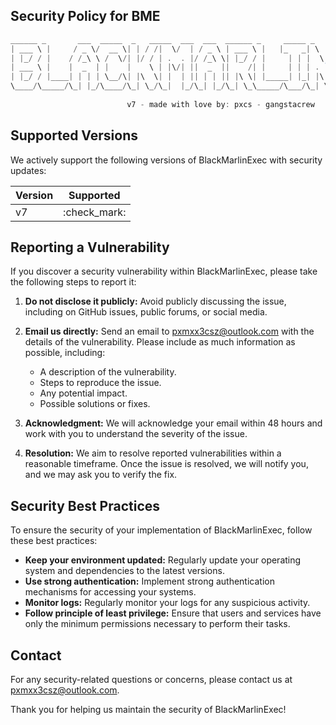 ## Security Policy for BME

```powershell
______ _       ___  _____  _   _____  ___  ___  ______ _     _____ _   _  _______   __ _____ _____ 
| ___ \ |     / _ \/  __ \| | / /|  \/  | / _ \ | ___ \ |   |_   _| \ | ||  ___\ \ / /|  ___/  __ \
| |_/ / |    / /_\ \ /  \/| |/ / | .  . |/ /_\ \| |_/ / |     | | |  \| || |__  \ V / | |__ | /  \/
| ___ \ |    |  _  | |    |    \ | |\/| ||  _  ||    /| |     | | | . ` ||  __| /   \ |  __|| |    
| |_/ / |____| | | | \__/\| |\  \| |  | || | | || |\ \| |_____| |_| |\  || |___/ /^\ \| |___| \__/\
\____/\_____/\_| |_/\____/\_| \_/\_|  |_/\_| |_/\_| \_\_____/\___/\_| \_/\____/\/   \/\____/ \____/
                                    
                          v7 - made with love by: pxcs - gangstacrew                                                          
```

## Supported Versions

We actively support the following versions of BlackMarlinExec with security updates:

| Version | Supported          |
| ------- | ------------------ |
| v7   | :check_mark: |

## Reporting a Vulnerability

If you discover a security vulnerability within BlackMarlinExec, please take the following steps to report it:

1. **Do not disclose it publicly:** Avoid publicly discussing the issue, including on GitHub issues, public forums, or social media.

2. **Email us directly:** Send an email to [pxmxx3csz@outlook.com](pxmxx3csz@outlook.com) with the details of the vulnerability. Please include as much information as possible, including:
    - A description of the vulnerability.
    - Steps to reproduce the issue.
    - Any potential impact.
    - Possible solutions or fixes.

3. **Acknowledgment:** We will acknowledge your email within 48 hours and work with you to understand the severity of the issue.

4. **Resolution:** We aim to resolve reported vulnerabilities within a reasonable timeframe. Once the issue is resolved, we will notify you, and we may ask you to verify the fix.

## Security Best Practices

To ensure the security of your implementation of BlackMarlinExec, follow these best practices:

- **Keep your environment updated:** Regularly update your operating system and dependencies to the latest versions.
- **Use strong authentication:** Implement strong authentication mechanisms for accessing your systems.
- **Monitor logs:** Regularly monitor your logs for any suspicious activity.
- **Follow principle of least privilege:** Ensure that users and services have only the minimum permissions necessary to perform their tasks.

## Contact

For any security-related questions or concerns, please contact us at [pxmxx3csz@outlook.com](pxmxx3csz@outlook.com).

Thank you for helping us maintain the security of BlackMarlinExec!

